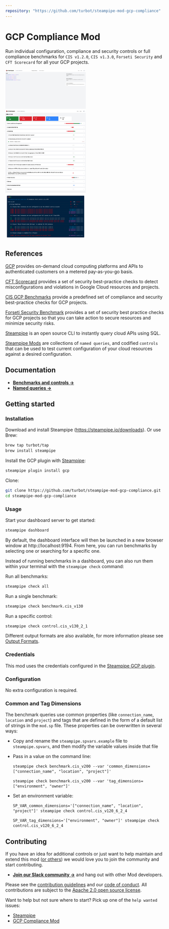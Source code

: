 ```yaml
---
repository: "https://github.com/turbot/steampipe-mod-gcp-compliance"
---
```


# GCP Compliance Mod

Run individual configuration, compliance and security controls or full compliance benchmarks for `CIS v1.2.0`, `CIS v1.3.0`, `Forseti Security` and `CFT Scorecard` for all your GCP projects.

<img src="https://raw.githubusercontent.com/turbot/steampipe-mod-gcp-compliance/main/docs/gcp_compliance_dashboard.png" width="50%" type="thumbnail"/>
<img src="https://raw.githubusercontent.com/turbot/steampipe-mod-gcp-compliance/main/docs/gcp_compliance_cis_v120_dashboard.png" width="50%" type="thumbnail"/>
<img src="https://raw.githubusercontent.com/turbot/steampipe-mod-gcp-compliance/main/docs/gcp_cis_v120_console.png" width="50%" type="thumbnail"/>

## References

[GCP](https://cloud.google.com) provides on-demand cloud computing platforms and APIs to authenticated customers on a metered pay-as-you-go basis.

[CFT Scorecard](https://cloud.google.com/foundation-toolkit/) provides a set of security best-practice checks to detect misconfigurations and violations in Google Cloud resources and projects.

[CIS GCP Benchmarks](https://www.cisecurity.org/benchmark/google_cloud_computing_platform/) provide a predefined set of compliance and security best-practice checks for GCP projects.

[Forseti Security Benchmark](https://forsetisecurity.org/docs/latest/concepts/best-practices.html) provides a set of security best practice checks for GCP projects so that you can take action to secure resources and minimize security risks.

[Steampipe](https://steampipe.io) is an open source CLI to instantly query cloud APIs using SQL.

[Steampipe Mods](https://steampipe.io/docs/reference/mod-resources#mod) are collections of `named queries`, and codified `controls` that can be used to test current configuration of your cloud resources against a desired configuration.

## Documentation

- **[Benchmarks and controls →](https://hub.steampipe.io/mods/turbot/gcp_compliance/controls)**
- **[Named queries →](https://hub.steampipe.io/mods/turbot/gcp_compliance/queries)**

## Getting started

### Installation

Download and install Steampipe (https://steampipe.io/downloads). Or use Brew:

```sh
brew tap turbot/tap
brew install steampipe
```

Install the GCP plugin with [Steampipe](https://steampipe.io):

```sh
steampipe plugin install gcp
```

Clone:

```sh
git clone https://github.com/turbot/steampipe-mod-gcp-compliance.git
cd steampipe-mod-gcp-compliance
```

### Usage

Start your dashboard server to get started:

```sh
steampipe dashboard
```

By default, the dashboard interface will then be launched in a new browser
window at http://localhost:9194. From here, you can run benchmarks by
selecting one or searching for a specific one.

Instead of running benchmarks in a dashboard, you can also run them within your
terminal with the `steampipe check` command:

Run all benchmarks:

```sh
steampipe check all
```

Run a single benchmark:

```sh
steampipe check benchmark.cis_v130
```

Run a specific control:

```sh
steampipe check control.cis_v130_2_1
```

Different output formats are also available, for more information please see
[Output Formats](https://steampipe.io/docs/reference/cli/check#output-formats).

### Credentials

This mod uses the credentials configured in the [Steampipe GCP plugin](https://hub.steampipe.io/plugins/turbot/gcp).

### Configuration

No extra configuration is required.

### Common and Tag Dimensions

The benchmark queries use common properties (like `connection_name`, `location` and `project`) and tags that are defined in the form of a default list of strings in the `mod.sp` file. These properties can be overwritten in several ways:

- Copy and rename the `steampipe.spvars.example` file to `steampipe.spvars`, and then modify the variable values inside that file
- Pass in a value on the command line:

  ```shell
  steampipe check benchmark.cis_v200 --var 'common_dimensions=["connection_name", "location", "project"]'
  ```

  ```shell
  steampipe check benchmark.cis_v200 --var 'tag_dimensions=["environment", "owner"]'
  ```

- Set an environment variable:

  ```shell
  SP_VAR_common_dimensions='["connection_name", "location", "project"]' steampipe check control.cis_v120_6_2_4
  ```

  ```shell
  SP_VAR_tag_dimensions='["environment", "owner"]' steampipe check control.cis_v120_6_2_4
  ```

## Contributing

If you have an idea for additional controls or just want to help maintain and extend this mod ([or others](https://github.com/topics/steampipe-mod)) we would love you to join the community and start contributing.

- **[Join our Slack community →](https://steampipe.io/community/join)** and hang out with other Mod developers.

Please see the [contribution guidelines](https://github.com/turbot/steampipe/blob/main/CONTRIBUTING.md) and our [code of conduct](https://github.com/turbot/steampipe/blob/main/CODE_OF_CONDUCT.md). All contributions are subject to the [Apache 2.0 open source license](https://github.com/turbot/steampipe-mod-gcp-compliance/blob/main/LICENSE).

Want to help but not sure where to start? Pick up one of the `help wanted` issues:

- [Steampipe](https://github.com/turbot/steampipe/labels/help%20wanted)
- [GCP Compliance Mod](https://github.com/turbot/steampipe-mod-gcp-compliance/labels/help%20wanted)
